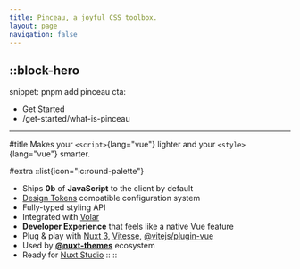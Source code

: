 ```yaml
---
title: Pinceau, a joyful CSS toolbox.
layout: page
navigation: false
---
```


::block-hero
---
snippet: pnpm add pinceau
cta:
  - Get Started
  - /get-started/what-is-pinceau
---

#title
Makes your `<script>`{lang="vue"} lighter and your `<style>`{lang="vue"} smarter.

#extra
  ::list{icon="ic:round-palette"}
  - Ships **0b** of **JavaScript** to the client by default
  - [Design Tokens](https://github.com/design-tokens/community-group) compatible configuration system
  - Fully-typed styling API
  - Integrated with [Volar](https://github.com/johnsoncodehk/volar)
  - **Developer Experience** that feels like a native Vue feature
  - Plug & play with  [Nuxt 3](https://v3.nuxtjs.org), [Vitesse](https://github.com/antfu/vitesse), [@vitejs/plugin-vue](https://github.com/vitejs/vite/tree/main/packages/plugin-vue)
  - Used by [**@nuxt-themes**](https://github.com/nuxt-themes) ecosystem
  - Ready for [Nuxt Studio](https://nuxt.studio)
  ::
::
